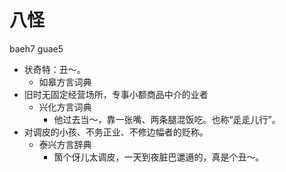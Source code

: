 # 八怪
baeh7 guae5
+ 状奇特：丑～。
  * 如皋方言词典
+ 旧时无固定经营场所，专事小额商品中介的业者
  * 兴化方言词典
    - 他过去当～，靠一张嘴、两条腿混饭吃。也称“辵辵儿行”。
+ 对调皮的小孩、不务正业、不修边幅者的贬称。
  * 泰兴方言辞典
    - 箇个伢儿太调皮，一天到夜脏巴邋遢的，真是个丑～。
